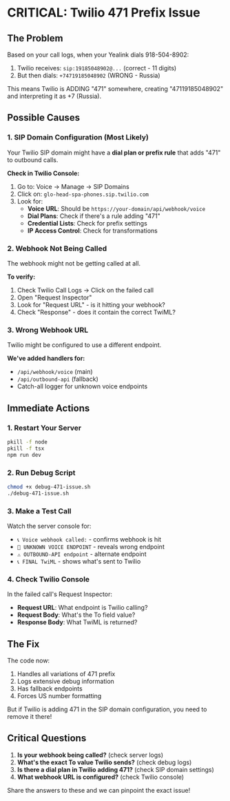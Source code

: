 # CRITICAL: Twilio 471 Prefix Issue

## The Problem
Based on your call logs, when your Yealink dials 918-504-8902:
1. Twilio receives: `sip:19185048902@...` (correct - 11 digits)
2. But then dials: `+74719185048902` (WRONG - Russia)

This means Twilio is ADDING "471" somewhere, creating "47119185048902" and interpreting it as +7 (Russia).

## Possible Causes

### 1. SIP Domain Configuration (Most Likely)
Your Twilio SIP domain might have a **dial plan or prefix rule** that adds "471" to outbound calls.

**Check in Twilio Console:**
1. Go to: Voice → Manage → SIP Domains
2. Click on: `glo-head-spa-phones.sip.twilio.com`
3. Look for:
   - **Voice URL**: Should be `https://your-domain/api/webhook/voice`
   - **Dial Plans**: Check if there's a rule adding "471"
   - **Credential Lists**: Check for prefix settings
   - **IP Access Control**: Check for transformations

### 2. Webhook Not Being Called
The webhook might not be getting called at all.

**To verify:**
1. Check Twilio Call Logs → Click on the failed call
2. Open "Request Inspector"
3. Look for "Request URL" - is it hitting your webhook?
4. Check "Response" - does it contain the correct TwiML?

### 3. Wrong Webhook URL
Twilio might be configured to use a different endpoint.

**We've added handlers for:**
- `/api/webhook/voice` (main)
- `/api/outbound-api` (fallback)
- Catch-all logger for unknown voice endpoints

## Immediate Actions

### 1. Restart Your Server
```bash
pkill -f node
pkill -f tsx
npm run dev
```

### 2. Run Debug Script
```bash
chmod +x debug-471-issue.sh
./debug-471-issue.sh
```

### 3. Make a Test Call
Watch the server console for:
- `📞 Voice webhook called:` - confirms webhook is hit
- `🚨 UNKNOWN VOICE ENDPOINT` - reveals wrong endpoint
- `⚠️ OUTBOUND-API endpoint` - alternate endpoint
- `📞 FINAL TwiML` - shows what's sent to Twilio

### 4. Check Twilio Console
In the failed call's Request Inspector:
- **Request URL**: What endpoint is Twilio calling?
- **Request Body**: What's the To field value?
- **Response Body**: What TwiML is returned?

## The Fix

The code now:
1. Handles all variations of 471 prefix
2. Logs extensive debug information
3. Has fallback endpoints
4. Forces US number formatting

But if Twilio is adding 471 in the SIP domain configuration, you need to remove it there!

## Critical Questions

1. **Is your webhook being called?** (check server logs)
2. **What's the exact To value Twilio sends?** (check debug logs)
3. **Is there a dial plan in Twilio adding 471?** (check SIP domain settings)
4. **What webhook URL is configured?** (check Twilio console)

Share the answers to these and we can pinpoint the exact issue!














